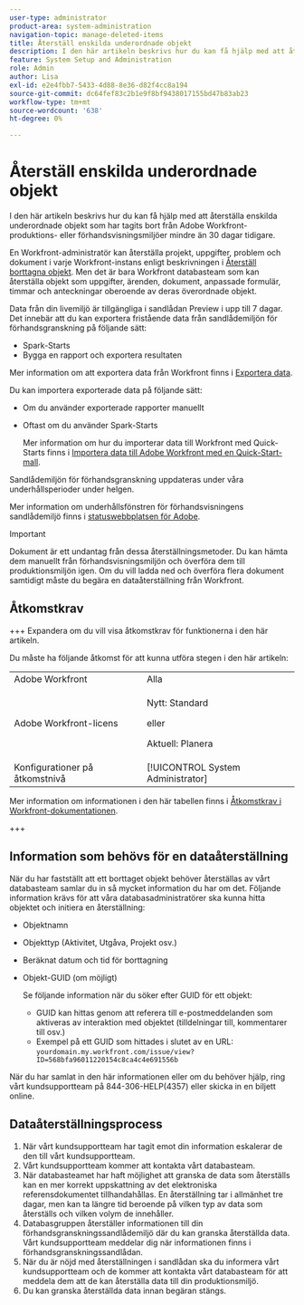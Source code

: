 ```yaml
---
user-type: administrator
product-area: system-administration
navigation-topic: manage-deleted-items
title: Återställ enskilda underordnade objekt
description: I den här artikeln beskrivs hur du kan få hjälp med att återställa enskilda underordnade objekt som har tagits bort från Adobe Workfront-produktions- eller förhandsvisningsmiljöer mindre än 30 dagar tidigare.
feature: System Setup and Administration
role: Admin
author: Lisa
exl-id: e2e4fbb7-5433-4d88-8e36-d82f4cc8a194
source-git-commit: dc64fef83c2b1e9f8bf9438017155bd47b83ab23
workflow-type: tm+mt
source-wordcount: '638'
ht-degree: 0%

---
```


# Återställ enskilda underordnade objekt

I den här artikeln beskrivs hur du kan få hjälp med att återställa enskilda underordnade objekt som har tagits bort från Adobe Workfront-produktions- eller förhandsvisningsmiljöer mindre än 30 dagar tidigare.

En Workfront-administratör kan återställa projekt, uppgifter, problem och dokument i varje Workfront-instans enligt beskrivningen i [Återställ borttagna objekt](../../../administration-and-setup/manage-workfront/manage-deleted-items/restore-deleted-items.md). Men det är bara Workfront databasteam som kan återställa objekt som uppgifter, ärenden, dokument, anpassade formulär, timmar och anteckningar oberoende av deras överordnade objekt.

Data från din livemiljö är tillgängliga i sandlådan Preview i upp till 7 dagar. Det innebär att du kan exportera fristående data från sandlådemiljön för förhandsgranskning på följande sätt:

* Spark-Starts
* Bygga en rapport och exportera resultaten

Mer information om att exportera data från Workfront finns i [Exportera data](../../../reports-and-dashboards/reports/creating-and-managing-reports/export-data.md).

Du kan importera exporterade data på följande sätt:

* Om du använder exporterade rapporter manuellt
* Oftast om du använder Spark-Starts

  Mer information om hur du importerar data till Workfront med Quick-Starts finns i [Importera data till Adobe Workfront med en Quick-Start-mall](../../../administration-and-setup/manage-workfront/using-kick-starts/import-data-via-kickstarts.md).

Sandlådemiljön för förhandsgranskning uppdateras under våra underhållsperioder under helgen.

Mer information om underhållsfönstren för förhandsvisningens sandlådemiljö finns i [statuswebbplatsen för Adobe](https://status.adobe.com).

>[!IMPORTANT]
>
>Dokument är ett undantag från dessa återställningsmetoder. Du kan hämta dem manuellt från förhandsvisningsmiljön och överföra dem till produktionsmiljön igen. Om du vill ladda ned och överföra flera dokument samtidigt måste du begära en dataåterställning från Workfront.

## Åtkomstkrav

+++ Expandera om du vill visa åtkomstkrav för funktionerna i den här artikeln.

Du måste ha följande åtkomst för att kunna utföra stegen i den här artikeln:

<table style="table-layout:auto"> 
 <col> 
 <col> 
 <tbody> 
  <tr> 
   <td role="rowheader">Adobe Workfront</td> 
   <td>Alla</td> 
  </tr> 
  <tr> 
  <tr> 
   <td role="rowheader">Adobe Workfront-licens</td> 
   <td><p>Nytt: Standard</p>
       <p>eller</p>
       <p>Aktuell: Planera</p></td>
  </tr> 
  </tr> 
  <tr> 
   <td role="rowheader">Konfigurationer på åtkomstnivå</td> 
   <td>[!UICONTROL System Administrator]</td>
  </tr> 
 </tbody> 
</table>

Mer information om informationen i den här tabellen finns i [Åtkomstkrav i Workfront-dokumentationen](/help/quicksilver/administration-and-setup/add-users/access-levels-and-object-permissions/access-level-requirements-in-documentation.md).

+++

## Information som behövs för en dataåterställning

När du har fastställt att ett borttaget objekt behöver återställas av vårt databasteam samlar du in så mycket information du har om det. Följande information krävs för att våra databasadministratörer ska kunna hitta objektet och initiera en återställning:

* Objektnamn
* Objekttyp (Aktivitet, Utgåva, Projekt osv.)
* Beräknat datum och tid för borttagning
* Objekt-GUID (om möjligt)

  Se följande information när du söker efter GUID för ett objekt:

   * GUID kan hittas genom att referera till e-postmeddelanden som aktiveras av interaktion med objektet (tilldelningar till, kommentarer till osv.)
   * Exempel på ett GUID som hittades i slutet av en URL: `yourdomain.my.workfront.com/issue/view?ID=568bfa96011220154c8ca4c4e691556b`

När du har samlat in den här informationen eller om du behöver hjälp, ring vårt kundsupportteam på 844-306-HELP(4357) eller skicka in en biljett online.

## Dataåterställningsprocess

1. När vårt kundsupportteam har tagit emot din information eskalerar de den till vårt kundsupportteam.
1. Vårt kundsupportteam kommer att kontakta vårt databasteam.
1. När databasteamet har haft möjlighet att granska de data som återställs kan en mer korrekt uppskattning av det elektroniska referensdokumentet tillhandahållas. En återställning tar i allmänhet tre dagar, men kan ta längre tid beroende på vilken typ av data som återställs och vilken volym de innehåller.
1. Databasgruppen återställer informationen till din förhandsgranskningssandlådemiljö där du kan granska återställda data. Vårt kundsupportteam meddelar dig när informationen finns i förhandsgranskningssandlådan.
1. När du är nöjd med återställningen i sandlådan ska du informera vårt kundsupportteam och de kommer att kontakta vårt databasteam för att meddela dem att de kan återställa data till din produktionsmiljö.
1. Du kan granska återställda data innan begäran stängs.
